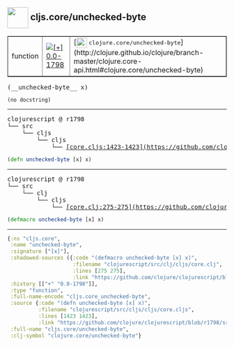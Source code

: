 ## <img width="48px" valign="middle" src="http://i.imgur.com/Hi20huC.png"> cljs.core/unchecked-byte

 <table border="1">
<tr>
<td>function</td>
<td><a href="https://github.com/cljsinfo/api-refs/tree/0.0-1798"><img valign="middle" alt="[+] 0.0-1798" src="https://img.shields.io/badge/+-0.0--1798-lightgrey.svg"></a> </td>
<td>
[<img height="24px" valign="middle" src="http://i.imgur.com/1GjPKvB.png"> <samp>clojure.core/unchecked-byte</samp>](http://clojure.github.io/clojure/branch-master/clojure.core-api.html#clojure.core/unchecked-byte)
</td>
</tr>
</table>

 <samp>
(__unchecked-byte__ x)<br>
</samp>

```
(no docstring)
```

---

 <pre>
clojurescript @ r1798
└── src
    └── cljs
        └── cljs
            └── <ins>[core.cljs:1423-1423](https://github.com/clojure/clojurescript/blob/r1798/src/cljs/cljs/core.cljs#L1423-L1423)</ins>
</pre>

```clj
(defn unchecked-byte [x] x)
```


---

 <pre>
clojurescript @ r1798
└── src
    └── clj
        └── cljs
            └── <ins>[core.clj:275-275](https://github.com/clojure/clojurescript/blob/r1798/src/clj/cljs/core.clj#L275-L275)</ins>
</pre>

```clj
(defmacro unchecked-byte [x] x)
```

---

```clj
{:ns "cljs.core",
 :name "unchecked-byte",
 :signature ["[x]"],
 :shadowed-sources ({:code "(defmacro unchecked-byte [x] x)",
                     :filename "clojurescript/src/clj/cljs/core.clj",
                     :lines [275 275],
                     :link "https://github.com/clojure/clojurescript/blob/r1798/src/clj/cljs/core.clj#L275-L275"}),
 :history [["+" "0.0-1798"]],
 :type "function",
 :full-name-encode "cljs.core_unchecked-byte",
 :source {:code "(defn unchecked-byte [x] x)",
          :filename "clojurescript/src/cljs/cljs/core.cljs",
          :lines [1423 1423],
          :link "https://github.com/clojure/clojurescript/blob/r1798/src/cljs/cljs/core.cljs#L1423-L1423"},
 :full-name "cljs.core/unchecked-byte",
 :clj-symbol "clojure.core/unchecked-byte"}

```
